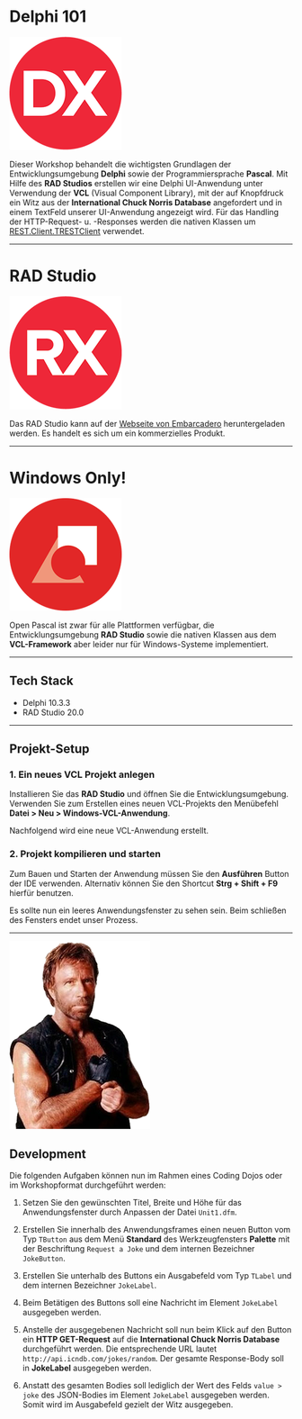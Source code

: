 
# Delphi 101

![.Delphi](https://github.com/christopherstock/Delphi101/raw/master/_ASSET/readme/logo_delphi.png)

Dieser Workshop behandelt die wichtigsten Grundlagen der Entwicklungsumgebung **Delphi** sowie der Programmiersprache
 **Pascal**. Mit Hilfe des **RAD Studios** erstellen wir eine Delphi UI-Anwendung unter Verwendung der **VCL** (Visual
 Component Library), mit der auf Knopfdruck ein Witz aus der **International Chuck Norris Database** angefordert
 und in einem TextFeld unserer UI-Anwendung angezeigt wird. Für das Handling der HTTP-Request- u. -Responses werden die
 nativen Klassen um [REST.Client.TRESTClient](http://docwiki.embarcadero.com/Libraries/Rio/de/REST.Client.TRESTClient)
 verwendet.

<hr>

# RAD Studio

![RAD Studio](https://github.com/christopherstock/Delphi101/raw/master/_ASSET/readme/logo_rad-studio.png)

Das RAD Studio kann auf der [Webseite von Embarcadero](https://www.embarcadero.com/de/products/rad-studio)
 heruntergeladen werden. Es handelt es sich um ein kommerzielles Produkt.

<hr>

# Windows Only!

![Visual Component Library](https://github.com/christopherstock/Delphi101/raw/master/_ASSET/readme/logo_vcl.png)

Open Pascal ist zwar für alle Plattformen verfügbar, die Entwicklungsumgebung **RAD Studio** sowie die nativen Klassen
 aus dem **VCL-Framework** aber leider nur für Windows-Systeme implementiert.

<hr>

## Tech Stack

- Delphi 10.3.3
- RAD Studio 20.0

<hr>

## Projekt-Setup

### 1. Ein neues VCL Projekt anlegen

Installieren Sie das **RAD Studio** und öffnen Sie die Entwicklungsumgebung. Verwenden Sie zum Erstellen eines neuen VCL-Projekts den Menübefehl **Datei > Neu > Windows-VCL-Anwendung**.

Nachfolgend wird eine neue VCL-Anwendung erstellt.

### 2. Projekt kompilieren und starten

Zum Bauen und Starten der Anwendung müssen Sie den **Ausführen** Button der IDE verwenden. Alternativ können Sie den
 Shortcut **Strg + Shift + F9** hierfür benutzen.

Es sollte nun ein leeres Anwendungsfenster zu sehen sein. Beim schließen des Fensters endet unser Prozess.

<hr>

![The International Chuck Norris Database](https://github.com/christopherstock/Delphi101/raw/master/_ASSET/readme/chuck.png)

## Development

Die folgenden Aufgaben können nun im Rahmen eines Coding Dojos oder im Workshopformat durchgeführt werden:

1. Setzen Sie den gewünschten Titel, Breite und Höhe für das Anwendungsfenster durch Anpassen der Datei `Unit1.dfm`.

2. Erstellen Sie innerhalb des Anwendungsframes einen neuen Button vom Typ `TButton` aus dem Menü **Standard** des
 Werkzeugfensters **Palette** mit der Beschriftung `Request a Joke` und dem internen Bezeichner `JokeButton`.

3. Erstellen Sie unterhalb des Buttons ein Ausgabefeld vom Typ `TLabel` und dem internen Bezeichner `JokeLabel`.

4. Beim Betätigen des Buttons soll eine Nachricht im Element `JokeLabel` ausgegeben werden.

5. Anstelle der ausgegebenen Nachricht soll nun beim Klick auf den Button ein **HTTP GET-Request** auf die
 **International Chuck Norris Database** durchgeführt werden. Die entsprechende URL lautet
 `http://api.icndb.com/jokes/random`. Der gesamte Response-Body soll in **JokeLabel** ausgegeben werden.

6. Anstatt des gesamten Bodies soll lediglich der Wert des Felds `value > joke` des JSON-Bodies im Element
 `JokeLabel` ausgegeben werden. Somit wird im Ausgabefeld gezielt der Witz ausgegeben.
